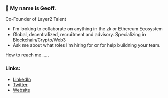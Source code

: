 ###  👋 My name is Geoff. 

Co-Founder of Layer2 Talent 

- I'm looking to collaborate on anything in the zk or Ethereum Ecosystem 
- Global, decentralized, recruitment and advisory. Specializing in Blockchain/Crypto/Web3
- Ask me about what roles I'm hiring for or for help buildning your team.

How to reach me .....

### Links:
- [LinkedIn](https://www.linkedin.com/in/geoffrey-horwitz-813033170/)
- [Twitter](https://twitter.com/GeoffreyHorwitz)
- [Website](https://wwww.layer2talent.com/)
